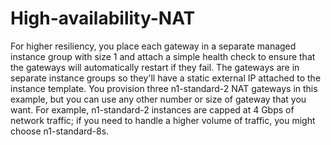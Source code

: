 # High-availability-NAT

For higher resiliency, you place each gateway in a separate managed instance group with size 1 and attach a simple health
check to ensure that the gateways will automatically restart if they fail.
The gateways are in separate instance groups so they'll have a static external IP attached to the instance template.
You provision three n1-standard-2 NAT gateways in this example, but you can use any other number or size of gateway that you
want. 
For example, n1-standard-2 instances are capped at 4 Gbps of network traffic; if you need to handle a higher volume of traffic,
you might choose n1-standard-8s.

